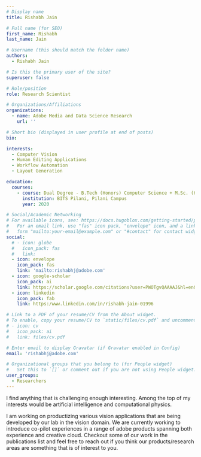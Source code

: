 ```yaml
---
# Display name
title: Rishabh Jain

# Full name (for SEO)
first_name: Rishabh
last_name: Jain

# Username (this should match the folder name)
authors:
  - Rishabh Jain

# Is this the primary user of the site?
superuser: false

# Role/position
role: Research Scientist

# Organizations/Affiliations
organizations:
  - name: Adobe Media and Data Science Research
    url: ''

# Short bio (displayed in user profile at end of posts)
bio: 

interests:
  - Computer Vision
  - Human Editing Applications
  - Workflow Automation
  - Layout Generation

education:
  courses:
    - course: Dual Degree - B.Tech (Honors) Computer Science + M.Sc. (Honors) Physics
      institution: BITS Pilani, Pilani Campus
      year: 2020

# Social/Academic Networking
# For available icons, see: https://docs.hugoblox.com/getting-started/page-builder/#icons
#   For an email link, use "fas" icon pack, "envelope" icon, and a link in the
#   form "mailto:your-email@example.com" or "#contact" for contact widget.
social:
  # - icon: globe
  #   icon_pack: fas
  #   link: 
  - icon: envelope
    icon_pack: fas
    link: 'mailto:rishabhj@adobe.com'
  - icon: google-scholar
    icon_pack: ai
    link: https://scholar.google.com/citations?user=PWOTgvQAAAAJ&hl=en&oi=ao
  - icon: linkedin
    icon_pack: fab
    link: https:/www.linkedin.com/in/rishabh-jain-01996

# Link to a PDF of your resume/CV from the About widget.
# To enable, copy your resume/CV to `static/files/cv.pdf` and uncomment the lines below.
# - icon: cv
#   icon_pack: ai
#   link: files/cv.pdf

# Enter email to display Gravatar (if Gravatar enabled in Config)
email: 'rishabhj@adobe.com'

# Organizational groups that you belong to (for People widget)
#   Set this to `[]` or comment out if you are not using People widget.
user_groups:
  - Researchers
---
```


I find anything that is challenging enough interesting. Among the top of my interests would be artificial intelligence and computational physics.

I am working on productizing various vision applications that are being developed by our lab in the vision domain. We are currently working to introduce co-pilot experiences in a range of adobe products spanning both experience and creative cloud. Checkout some of our work in the publications list and feel free to reach out if you think our products/research areas are something that is of interest to you.